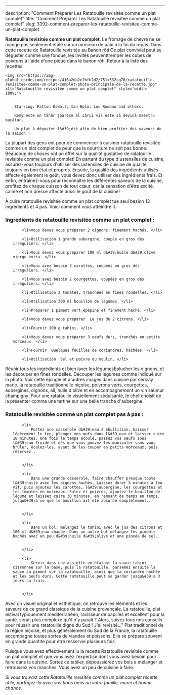 ---
description: "Comment Préparer Les Ratatouille revisitée comme un plat complet"
title: "Comment Préparer Les Ratatouille revisitée comme un plat complet"
slug: 3392-comment-preparer-les-ratatouille-revisitee-comme-un-plat-complet

<p>
	<strong>Ratatouille revisitée comme un plat complet</strong>. 
	Le fromage de chèvre ne se mange pas seulement étalé sur un morceau de pain à la fin du repas. Dans cette recette de Ratatouille revisitée au Banon rôti Ce plat convivial peut se déguster comme une fondue, les invités peuventtremper les cubes de poivrons à l&#39;aide d&#39;une pique dans le banon rôti. Retour à la liste des recettes.
</p>
<p>
	
	<img src="https://img-global.cpcdn.com/recipes/416a2da2e2bfb2d2/751x532cq70/ratatouille-revisitee-comme-un-plat-complet-photo-principale-de-la-recette.jpg" alt="Ratatouille revisitée comme un plat complet" style="width: 100%;">
	
	
		Starring: Patton Oswalt, Ian Holm, Lou Romano and others.
	
		Remy este un tânăr șoarece al cărui vis este să devină maestru bucătar.
	
		Un plat à déguster l&#39;été afin de bien profiter des saveurs de la saison !
	
</p>

La plupart des gens ont peur de commencer à cuisiner ratatouille revisitée comme un plat complet de peur que la nourriture ne soit pas bonne. Beaucoup de choses ont un effet sur la qualité gustative de ratatouille revisitée comme un plat complet! En partant du type d'ustensiles de cuisine, assurez-vous toujours d'utiliser des ustensiles de cuisine de qualité, toujours en bon état et propres. Ensuite, la qualité des ingrédients utilisés affecte également le goût, vous devez donc utiliser des ingrédients frais. Et enfin, entraînez-vous pour reconnaître les différentes saveurs de la cuisine, profitez de chaque cuisson de tout cœur, car la sensation d'être excité, calme et non pressé affecte aussi le goût de la cuisine!

<!--inarticleads1-->

À cuire ratatouille revisitée comme un plat complet tue seul besion 13 Ingrédients et 4 pas. Voici comment vous atteindre il.

<h3>Ingrédients de ratatouille revisitée comme un plat complet :</h3>

<ol>
	
		<li>Vous devez vous préparer 2 oignons, finement hachés. </li>
	
		<li>Utilisation 1 grande aubergine, coupée en gros dés irréguliers. </li>
	
		<li>Vous devez vous préparer 100 ml d&#39;huile d&#39;olive vierge extra. </li>
	
		<li>Vous avez besoin 3 carottes, coupées en gros dés irréguliers. </li>
	
		<li>Vous avez besoin 2 courgettes, coupées en gros dés irréguliers. </li>
	
		<li>Utilisation 2 tomates, tranchées en fines rondelles. </li>
	
		<li>Utilisation 300 ml bouillon de légumes. </li>
	
		<li>Préparer 1 piment vert épépiné et finement haché. </li>
	
		<li>Vous devez vous préparer  Le jus de 2 citrons. </li>
	
		<li>Fournir 100 g tahini. </li>
	
		<li>Vous devez vous préparer 3 oeufs durs, tranchés en petits morceaux. </li>
	
		<li>Fournir  Quelques feuilles de coriandres, hachées. </li>
	
		<li>Utilisation  Sel et poivre du moulin. </li>
	
</ol>

Réunir tous les ingrédients et bien laver les légumesEplucher les oignons, et les découper en fines rondelles. Découper les légumes comme indiqué sur la photo. Voir cette épingle et d&#39;autres images dans cuisine par serizay marie. la ratatouille traditionnelle niçoise, poivrons verts, courgettes, aubergines, oignons, ail, huile d&#39;olive et en accompagnement un vin saumur champigny. Pour une ratatouille visuellement séduisante, le chef choisit de la présenter comme une tartine sur une belle tranche d&#39;aubergine. 

<!--inarticleads2-->

<h3>Ratatouille revisitée comme un plat complet pas à pas :</h3>

<ol>
	
		<li>
			Portez une casserole d&#39;eau à ébullition, baisser légèrement le feu, plongez vos œufs dans l&#39;eau et laisser cuire 10 minutes. Une fois le temps écoulé, passez vos oeufs sous l&#39;eau froide et dès que vous pouvez les manipuler sans vous bruler, écalez-les, avant de les couper en petits morceaux, puis réservez..
			
			
		</li>
	
		<li>
			Dans une grande casserole, faire chauffer presque toute l&#39;huile avec les oignons hachés. Laissez dorer 5 minutes à feu vif, puis ajoutez les carottes, l&#39;aubergine, les courgettes et les tomates en morceaux. Salez et poivrez, ajoutez le bouillon de légume et laissez cuire 30 minutes, en remuant de temps en temps, jusqu&#39;à ce que le bouillon ait été absorbé complètement..
			
			
		</li>
	
		<li>
			Dans un bol, mélangez le tahini avec le jus des citrons et 100 ml d&#39;eau chaude. Dans un autre bol mélangez les piments hachés avec un peu d&#39;huile d&#39;olive et une pincée de sel..
			
			
		</li>
	
		<li>
			Servir dans une assiette en étalant la sauce tahini citronnée sur la base, puis la ratatouille, parsemez ensuite la sauce au piment sur la ratatouille, ainsi que la coriandre hachée et les oeufs durs. Cette ratatouille peut se garder jusqu&#39;à 3 jours au frais..
			
			
		</li>
	
</ol>

Avec un visuel original et esthétique, on retrouve les éléments et les saveurs de ce grand classique de la cuisine provençale. La ratatouille, plat estival typiquement méditerranéen, ravisseur de papilles et excellent pour la santé. serait plus complexe qu&#39;il n&#39;y paraît ? Alors, suivez tous nos conseils pour réussir une ratatouille digne du Sud ! J&#39;ai revisité…&#34; Plat traditionnel de la région niçoise, et plus généralement du Sud de la France, la ratatouille accompagne toutes sortes de viandes et poissons. Elle se prépare souvent en grande quantité pour être resservie plusieurs fois. 

<!--inarticleads1-->

<p>
Puisque vous avez effectivement lu la recette Ratatouille revisitée comme un plat complet et que vous avez l'expertise dont vous avez besoin pour faire dans la cuisine. Sortez ce tablier, dépoussiérez vos bols à mélanger et retroussez vos manches. Vous avez un peu de cuisine à faire.
</p>

<p>
<i>Si vous trouvez cette Ratatouille revisitée comme un plat complet recette utile, partagez-la avec vos bons amis ou votre famille, merci et bonne chance.</i>
</p>
